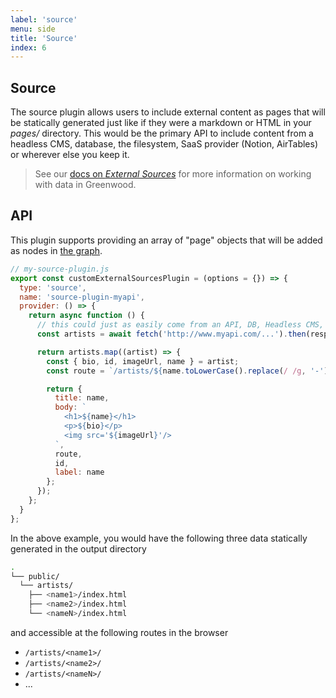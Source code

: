 ```yaml
---
label: 'source'
menu: side
title: 'Source'
index: 6
---
```


## Source

The source plugin allows users to include external content as pages that will be statically generated just like if they were a markdown or HTML in your _pages/_ directory.  This would be the primary API to include content from a headless CMS, database, the filesystem, SaaS provider (Notion, AirTables) or wherever else you keep it.

> See our [docs on _External Sources_](/docs/data/#external-sources) for more information on working with data in Greenwood.

## API
This plugin supports providing an array of "page" objects that will be added as nodes in [the graph](/docs/data/).

```js
// my-source-plugin.js
export const customExternalSourcesPlugin = (options = {}) => {
  type: 'source',
  name: 'source-plugin-myapi',
  provider: () => {
    return async function () {
      // this could just as easily come from an API, DB, Headless CMS, etc
      const artists = await fetch('http://www.myapi.com/...').then(resp => resp.json());

      return artists.map((artist) => {
        const { bio, id, imageUrl, name } = artist;
        const route = `/artists/${name.toLowerCase().replace(/ /g, '-')}/`;

        return {
          title: name,
          body: `
            <h1>${name}</h1>
            <p>${bio}</p>
            <img src='${imageUrl}'/>
          `,
          route,
          id,
          label: name
        };
      });
    };
  }
};
```

In the above example, you would have the following three data statically generated in the output directory

```bash
.
└── public/
  └── artists/
    ├── <name1>/index.html
    ├── <name2>/index.html
    └── <nameN>/index.html
```


and accessible at the following routes in the browser
- `/artists/<name1>/`
- `/artists/<name2>/`
- `/artists/<nameN>/`
- ...